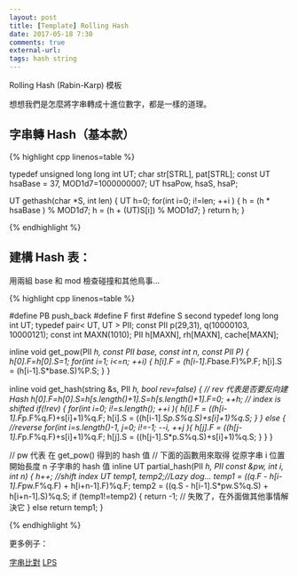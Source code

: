 ```yaml
---
layout: post
title: [Template] Rolling Hash
date: 2017-05-18 7:30
comments: true
external-url:
tags: hash string
---
```


Rolling Hash (Rabin-Karp) 模板

想想我們是怎麼將字串轉成十進位數字，都是一樣的道理。

## 字串轉 Hash（基本款）

{% highlight cpp linenos=table %}

typedef unsigned long long int UT;
char str[STRL], pat[STRL];
const UT hsaBase = 37, MOD1d7=1000000007;
UT hsaPow, hsaS, hsaP;

UT gethash(char *S, int len) {
    UT h=0;
    for(int i=0; i!=len; ++i ) {
        h = (h * hsaBase  ) % MOD1d7;
        h = (h + (UT)S[i]) % MOD1d7;
    }
    return h;
}

{% endhighlight %}

## 建構 Hash 表：

用兩組 base 和 mod 檢查碰撞和其他鳥事...

{% highlight cpp linenos=table %}

#define PB push_back
#define F first
#define S second
typedef long long int UT;
typedef pair< UT, UT > PII;
const PII p(29,31), q(10000103, 10000121);
const int MAXN(1010);
PII h[MAXN], rh[MAXN], cache[MAXN];

inline void get_pow(PII *h, const PII base, const int n, const PII P) {
    h[0].F=h[0].S=1;
    for(int i=1; i<=n; ++i) {
        h[i].F = (h[i-1].F*base.F)%P.F;
        h[i].S = (h[i-1].S*base.S)%P.S;
    }
}

inline void get_hash(string &s, PII *h, bool rev=false) {
    // rev 代表是否要反向建 Hash
    h[0].F=h[0].S=h[s.length()+1].S=h[s.length()+1].F=0;
    ++h; // index is shifted
    if(!rev) {
        for(int i=0; i!=s.length(); ++i ){
            h[i].F = ((h[i-1].F*p.F%q.F)+s[i]+1)%q.F;
            h[i].S = ((h[i-1].S*p.S%q.S)+s[i]+1)%q.S;
        }
    } else { //reverse
        for(int i=s.length()-1, j=0; i!=-1; --i,  ++j ){
            h[j].F = ((h[j-1].F*p.F%q.F)+s[i]+1)%q.F;
            h[j].S = ((h[j-1].S*p.S%q.S)+s[i]+1)%q.S;
        }
    }
}

// pw 代表 在 get_pow() 得到的 hash 值
// 下面的函數用來取得 從原字串 i 位置開始長度 n 子字串的 hash 值
inline UT partial_hash(PII *h, PII const &pw, int i, int n) {
    h++; //shift index
    UT temp1, temp2;//Lazy dog...
    temp1 = ((q.F - h[i-1].F*pw.F%q.F) + h[i+n-1].F)%q.F;
    temp2 = ((q.S - h[i-1].S*pw.S%q.S) + h[i+n-1].S)%q.S;
    if (temp1!=temp2) {
        return -1;
        // 失敗了，在外面做其他事情解決它
    } else return temp1;
}

{% endhighlight %}

更多例子：

[字串比對](https://peter0749.github.io/ContestCo/String-Matching.html)
[LPS](https://peter0749.github.io/ContestCo/LPS.html)

